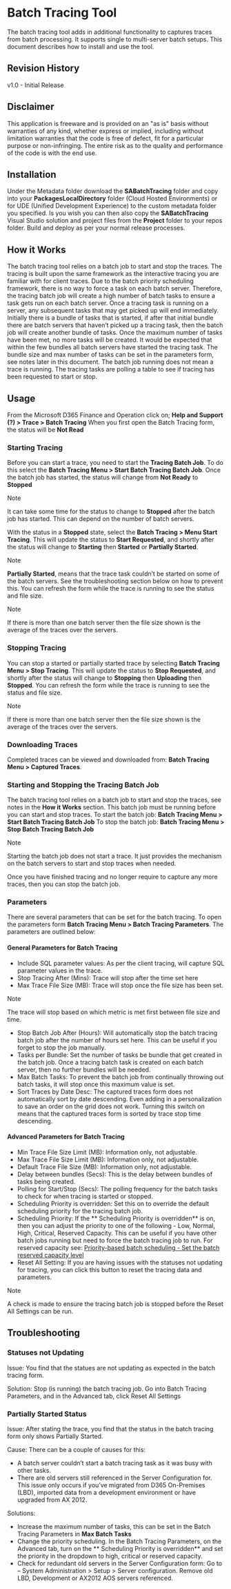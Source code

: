 # Batch Tracing Tool
The batch tracing tool adds in additional functionality to captures traces from batch processing. It supports single to multi-server batch setups. This document describes how to install and use the tool. 

## Revision History
v1.0 - Initial Release

## Disclaimer
This application is freeware and is provided on an "as is" basis without warranties of any kind, whether express or implied, including without limitation warranties that the code is free of defect, fit for a particular purpose or non-infringing.  The entire risk as to the quality and performance of the code is with the end use.
## Installation
Under the Metadata folder download the **SABatchTracing** folder and copy into your **PackagesLocalDirectory** folder (Cloud Hosted Environments) or for UDE (Unified Development Experience) to the custom metadata folder you specified. 
Is you wish you can then also copy the **SABatchTracing** Visual Studio solution and project files from the **Project** folder to your repos folder.
Build and deploy as per your normal release processes.
##  How it Works
The batch tracing tool relies on a batch job to start and stop the traces. The tracing is built upon the same framework as the interactive tracing you are familiar with for client traces.
Due to the batch priority scheduling framework, there is no way to force a task on each batch server. Therefore, the tracing batch job will create a high number of batch tasks to ensure a task gets run on each batch server. Once a tracing task is running on a server, any subsequent tasks that may get picked up will end immediately. Initially there is a bundle of tasks that is started, if after that initial bundle there are batch servers that haven’t picked up a tracing task, then the batch job will create another bundle of tasks. Once the maximum number of tasks have been met, no more tasks will be created. It would be expected that within the few bundles all batch servers have started the tracing task. The bundle size and max number of tasks can be set in the parameters form, see notes later in this document.
The batch job running does not mean a trace is running. The tracing tasks are polling a table to see if tracing has been requested to start or stop. 

## Usage
From the Microsoft D365 Finance and Operation click on; **Help and Support (?) > Trace > Batch Tracing**
When you first open the Batch Tracing form, the status will be **Not Read**
### Starting Tracing
Before you can start a trace, you need to start the **Tracing Batch Job**. To do this select the **Batch Tracing  Menu > Start Batch Tracing Batch Job**.
Once the batch job has started, the status will change from **Not Ready** to **Stopped**
> [!NOTE]  
> It can take some time for the status to change to **Stopped** after the batch job has started. This can depend on the number of batch servers.

With the status in a **Stopped** state, select the **Batch Tracing > Menu Start Tracing**.
This will update the status to **Start Requested**, and shortly after the status will change to **Starting** then **Started** or **Partially Started**. 
> [!NOTE]  
> **Partially Started**, means that the trace task couldn’t be started on some of the batch servers. See the troubleshooting section below on how to prevent this. 
You can refresh the form while the trace is running to see the status and file size.

> [!NOTE]  
> If there is more than one batch server then the file size shown is the average of the traces over the servers.

### Stopping Tracing
You can stop a started or partially started trace by selecting **Batch Tracing  Menu > Stop Tracing**.
This will update the status to **Stop Requested**, and shortly after the status will change to **Stopping** then **Uploading** then **Stopped**.
You can refresh the form while the trace is running to see the status and file size. 
> [!NOTE]  
> If there is more than one batch server then the file size shown is the average of the traces over the servers.

### Downloading Traces
Completed traces can be viewed and downloaded from: **Batch Tracing  Menu > Captured Traces**.
### Starting and Stopping the Tracing Batch Job
The batch tracing tool relies on a batch job to start and stop the traces, see notes in the **How it Works** section. This batch job must be running before you can start and stop traces. 
To start the batch job: **Batch Tracing  Menu > Start Batch Tracing Batch Job**
To stop the batch job: **Batch Tracing  Menu > Stop Batch Tracing Batch Job**
> [!NOTE]  
> Starting the batch job does not start a trace. It just provides the mechanism on the batch servers to start and stop traces when needed.

Once you have finished tracing and no longer require to capture any more traces, then you can stop the batch job.

### Parameters
There are several parameters that can be set for the batch tracing. To open the parameters form **Batch Tracing  Menu > Batch Tracing Parameters**.
The parameters are outlined below:
 
#### General Parameters for Batch Tracing
 - Include SQL parameter values: As per the client tracing, will capture SQL parameter values in the trace.
 - Stop Tracing After (Mins): Trace will stop after the time set here
 - Max Trace File Size (MB): Trace will stop once the file size has been set. 
> [!NOTE]  
> The trace will stop based on which metric is met first between file size and time. 

 - Stop Batch Job After (Hours): Will automatically stop the batch tracing batch job after the number of hours set here. This can be useful if you forget to stop the job manually.
 - Tasks per Bundle: Set the number of tasks be bundle that get created in the batch job. Once a tracing batch task is created on each batch server, then no further bundles will be needed.
 - Max Batch Tasks: To prevent the batch job from continually throwing out batch tasks, it will stop once this maximum value is set.
 - Sort Traces by Date Desc: The captured traces form does not automatically sort by date descending. Even adding in a personalization to save an order on the grid does not work. Turning this switch on means that the captured traces form is sorted by trace stop time descending.
#### Advanced Parameters for Batch Tracing
 - Min Trace File Size Limit (MB): Information only, not adjustable. 
 - Max Trace File Size Limit (MB): Information only, not adjustable.
 - Default Trace File Size (MB): Information only, not adjustable.
 - Delay between bundles (Secs): This is the delay between bundles of tasks being created. 
 - Polling for Start/Stop (Secs): The polling frequency for the batch tasks to check for when tracing is started or stopped. 
 - Scheduling Priority is overridden: Set this on to override the default scheduling priority for the tracing batch job.
 - Scheduling Priority: If the ** Scheduling Priority is overridden** is on, then you can adjust the priority to one of the following - Low, Normal, High, Critical, Reserved Capacity. This can be useful if you have other batch jobs running but need to force the batch tracing job to run. For reserved capacity see: [Priority-based batch scheduling - Set the batch reserved capacity level](https://learn.microsoft.com/en-us/dynamics365/fin-ops-core/dev-itpro/sysadmin/priority-based-batch-scheduling#set-the-batch-reserved-capacity-level)
 - Reset All Setting: If you are having issues with the statuses not updating for tracing, you can click this button to reset the tracing data and parameters. 
> [!NOTE]  
> A check is made to ensure the tracing batch job is stopped before the Reset All Settings can be run. 
 

## Troubleshooting
### Statuses not Updating
Issue: You find that the statues are not updating as expected in the batch tracing form.

Solution: Stop (is running) the batch tracing job. Go into Batch Tracing Parameters, and in the Advanced tab, click Reset All Settings
### Partially Started Status
Issue: After stating the trace, you find that the status in the batch tracing form only shows Partially Started.

Cause: There can be a couple of causes for this: 
 - A batch server couldn’t start a batch tracing task as it was busy with other tasks.
 - There are old servers still referenced in the Server Configuration for. This issue only occurs if you’ve migrated from D365 On-Premises (LBD), imported data from a development environment or have upgraded from AX 2012.
   
Solutions:
 - Increase the maximum number of tasks, this can be set in the Batch Tracing Parameters in **Max Batch Tasks**
 - Change the priority scheduling. In the Batch Tracing Parameters, on the Advanced tab, turn on the ** Scheduling Priority is overridden** and set the priority in the dropdown to high, critical or reserved capacity. 
 - Check for redundant old servers in the Server Configuration form: Go to – System Administration > Setup > Server configuration. Remove old LBD, Development or AX2012 AOS servers referenced. 


